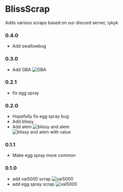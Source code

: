 # BlissScrap

Adds various scraps based on our discord server, iykyk

### 0.4.0
* Add swallowbug

### 0.3.0
* Add GBA
![GBA](https://i.imgur.com/un5zDoG.jpg)

### 0.2.1
* fix egg spray

### 0.2.0
* Hopefully fix egg spray bug
* Add blissy
* Add alem
![blissy and alem](https://i.imgur.com/L9ykpdc.jpg)  
![blissy and alem with value](https://i.imgur.com/3yrcNCW.jpg)  


### 0.1.1
* Make egg spray more common

### 0.1.0
* add vai5000 scrap
![vai5000](https://i.imgur.com/p1QJ8Il.jpg)  
* add egg spray scrap
![vai5000](https://i.imgur.com/KHKWh92.jpg)  

